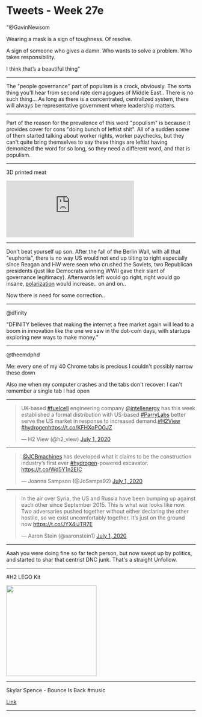 # Tweets - Week 27e

"@GavinNewsom

Wearing a mask is a sign of toughness. Of resolve. 

A sign of someone who gives a damn. Who wants to solve a problem. Who
takes responsibility.

I think that’s a beautiful thing"

---

The "people governance" part of populism is a crock, obviously. The
sorta thing you'll hear from second rate demagogues of Middle
East.. There is no such thing... As long as there is a concentrated,
centralized system, there will always be representative government
where leadership matters.

---

Part of the reason for the prevalence of this word "populism" is
because it provides cover for cons "doing bunch of leftist shit". All
of a sudden some of them started talking about worker rights, worker
paychecks, but they can't quite bring themselves to say these things
are leftist having demonized the word for so long, so they need a
different word, and that is populism.

---

3D printed meat

<iframe width="340" src="https://www.youtube.com/embed/fLpeeUYtW94" frameborder="0" allow="accelerometer; autoplay; encrypted-media; gyroscope; picture-in-picture" allowfullscreen></iframe>

---

Don't beat yourself up son. After the fall of the Berlin Wall, with
all that "euphoria", there is no way US would not end up tilting to
right especially since Reagan and HW were seen who crushed the
Soviets, two Republican presidents (just like Democrats winning WWII
gave their slant of governance legitimacy). Afterwards left would go
right, right would go insane, [polarization](../../2018/05/polarization.md)
would increase.. on and on.. 

Now there is need for some correction.. 

---

@dfinity

"DFINITY believes that making the internet a free market again will
lead to a boom in innovation like the one we saw in the dot-com days,
with startups exploring new ways to make money."

---

@theemdphd

Me: every one of my 40 Chrome tabs is precious I couldn't possibly
narrow these down

Also me when my computer crashes and the tabs don't recover: I can't
remember a single tab I had open

---

<blockquote class="twitter-tweet"><p lang="en" dir="ltr">UK-based <a href="https://twitter.com/hashtag/fuelcell?src=hash&amp;ref_src=twsrc%5Etfw">#fuelcell</a> engineering company <a href="https://twitter.com/intellenergy?ref_src=twsrc%5Etfw">@intellenergy</a> has this week established a formal distribution with US-based <a href="https://twitter.com/hashtag/ParryLabs?src=hash&amp;ref_src=twsrc%5Etfw">#ParryLabs</a> better serve the US market in response to increased demand.<a href="https://twitter.com/hashtag/H2View?src=hash&amp;ref_src=twsrc%5Etfw">#H2View</a> <a href="https://twitter.com/hashtag/hydrogen?src=hash&amp;ref_src=twsrc%5Etfw">#hydrogen</a><a href="https://t.co/KFHXqPOGJZ">https://t.co/KFHXqPOGJZ</a></p>&mdash; H2 View (@h2_view) <a href="https://twitter.com/h2_view/status/1278345739001888770?ref_src=twsrc%5Etfw">July 1, 2020</a></blockquote> <script async src="https://platform.twitter.com/widgets.js" charset="utf-8"></script>

---

<blockquote class="twitter-tweet"><p lang="en" dir="ltr">.<a href="https://twitter.com/JCBmachines?ref_src=twsrc%5Etfw">@JCBmachines</a> has developed what it claims to be the construction industry’s first ever <a href="https://twitter.com/hashtag/hydrogen?src=hash&amp;ref_src=twsrc%5Etfw">#hydrogen</a>-powered excavator. <a href="https://t.co/Wd5Y1n2EIC">https://t.co/Wd5Y1n2EIC</a></p>&mdash; Joanna Sampson (@JoSamps92) <a href="https://twitter.com/JoSamps92/status/1278316611859025922?ref_src=twsrc%5Etfw">July 1, 2020</a></blockquote> <script async src="https://platform.twitter.com/widgets.js" charset="utf-8"></script>

---

<blockquote class="twitter-tweet"><p lang="en" dir="ltr">In the air over Syria, the US and Russia have been bumping up against each other since September 2015. This is what war looks like now. Two adversaries pushed together without either declaring the other hostile, so we exist uncomfortably together. It’s just on the ground now <a href="https://t.co/JYX4iJTR7E">https://t.co/JYX4iJTR7E</a></p>&mdash; Aaron Stein (@aaronstein1) <a href="https://twitter.com/aaronstein1/status/1278342922275094529?ref_src=twsrc%5Etfw">July 1, 2020</a></blockquote> <script async src="https://platform.twitter.com/widgets.js" charset="utf-8"></script>

---

Aaah you were doing fine so far tech person, but now swept up by
politics, and started to shar that centrist DNC junk. That's a
straight Unfollow. 

---

\#H2 LEGO Kit

<img width="240" src="https://pbs.twimg.com/media/Eb1JUx9WsAEE7Qr?format=jpg&name=small"/>

---

Skylar Spence - Bounce Is Back \#music

[Link](https://youtu.be/YpEMFqijpng?t=44)

---
